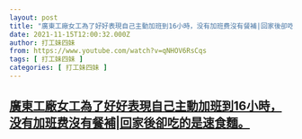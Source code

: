 ```yaml
---
layout: post
title: "廣東工廠女工為了好好表現自己主動加班到16小時，没有加班费沒有餐補|回家後卻吃的是速食麵。"
date: 2021-11-15T12:00:32.000Z
author: 打工妹四妹
from: https://www.youtube.com/watch?v=qNHOV6RsCqs
tags: [ 打工妹四妹 ]
categories: [ 打工妹四妹 ]
---
```

<!--1636977632000-->
[廣東工廠女工為了好好表現自己主動加班到16小時，没有加班费沒有餐補|回家後卻吃的是速食麵。](https://www.youtube.com/watch?v=qNHOV6RsCqs)
------

<div>

</div>

